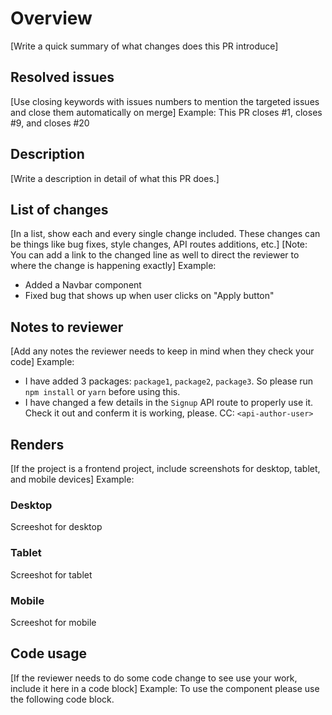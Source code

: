 # Overview

[Write a quick summary of what changes does this PR introduce]

## Resolved issues

[Use closing keywords with issues numbers to mention the targeted issues and close them automatically on merge]
Example: This PR closes #1, closes #9, and closes #20

## Description

[Write a description in detail of what this PR does.]

## List of changes

[In a list, show each and every single change included. These changes can be things like bug fixes, style changes, API routes additions, etc.]
[Note: You can add a link to the changed line as well to direct the reviewer to where the change is happening exactly]
Example:

- Added a Navbar component
- Fixed bug that shows up when user clicks on "Apply button"

## Notes to reviewer

[Add any notes the reviewer needs to keep in mind when they check your code]
Example:

- I have added 3 packages: `package1`, `package2`, `package3`. So please run `npm install` or `yarn` before using this.
- I have changed a few details in the `Signup` API route to properly use it. Check it out and conferm it is working, please. CC: `<api-author-user>`

## Renders

[If the project is a frontend project, include screenshots for desktop, tablet, and mobile devices]
Example:

### Desktop

Screeshot for desktop

### Tablet

Screeshot for tablet

### Mobile

Screeshot for mobile

## Code usage

[If the reviewer needs to do some code change to see use your work, include it here in a code block]
Example:
To use the component please use the following code block.
